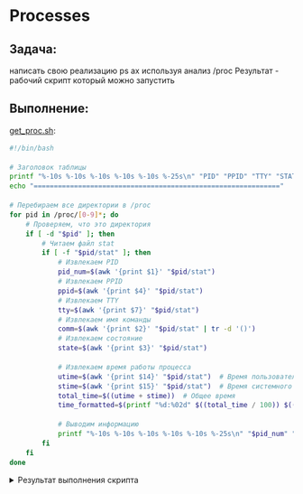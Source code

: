 # Processes

## Задача:
написать свою реализацию ps ax используя анализ /proc
Результат - рабочий скрипт который можно запустить

## Выполнение:

[get_proc.sh](get_proc.sh):

```bash
#!/bin/bash

# Заголовок таблицы
printf "%-10s %-10s %-10s %-10s %-10s %-25s\n" "PID" "PPID" "TTY" "STAT" "TIME" "COMMAND"
echo "============================================================="

# Перебираем все директории в /proc
for pid in /proc/[0-9]*; do
    # Проверяем, что это директория
    if [ -d "$pid" ]; then
        # Читаем файл stat
        if [ -f "$pid/stat" ]; then
            # Извлекаем PID
            pid_num=$(awk '{print $1}' "$pid/stat")
            # Извлекаем PPID
            ppid=$(awk '{print $4}' "$pid/stat")
            # Извлекаем TTY
            tty=$(awk '{print $7}' "$pid/stat")
            # Извлекаем имя команды
            comm=$(awk '{print $2}' "$pid/stat" | tr -d '()')
            # Извлекаем состояние
            state=$(awk '{print $3}' "$pid/stat")

            # Извлекаем время работы процесса
            utime=$(awk '{print $14}' "$pid/stat")  # Время пользовательского режима
            stime=$(awk '{print $15}' "$pid/stat")  # Время системного режима
            total_time=$((utime + stime))  # Общее время
            time_formatted=$(printf "%d:%02d" $((total_time / 100)) $((total_time % 100)))  # Форматируем время

            # Выводим информацию
            printf "%-10s %-10s %-10s %-10s %-10s %-25s\n" "$pid_num" "$ppid" "$tty" "$state" "$time_formatted" "$comm"
        fi
    fi
done

```

<details>
<summary>Результат выполнения скрипта</summary>

![screen01](screen01.PNG)

</details>